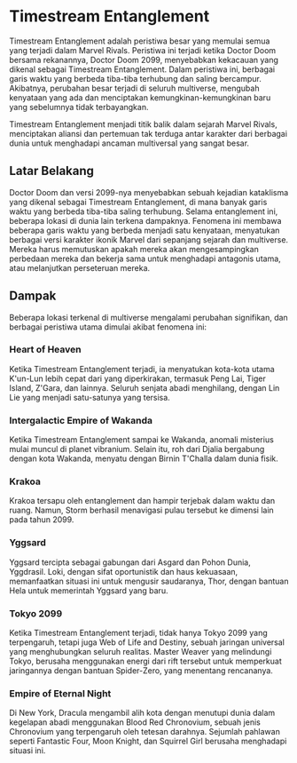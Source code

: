 # Timestream Entanglement

Timestream Entanglement adalah peristiwa besar yang memulai semua yang terjadi dalam Marvel Rivals. Peristiwa ini terjadi ketika Doctor Doom bersama rekanannya, Doctor Doom 2099, menyebabkan kekacauan yang dikenal sebagai Timestream Entanglement. Dalam peristiwa ini, berbagai garis waktu yang berbeda tiba-tiba terhubung dan saling bercampur. Akibatnya, perubahan besar terjadi di seluruh multiverse, mengubah kenyataan yang ada dan menciptakan kemungkinan-kemungkinan baru yang sebelumnya tidak terbayangkan.

Timestream Entanglement menjadi titik balik dalam sejarah Marvel Rivals, menciptakan aliansi dan pertemuan tak terduga antar karakter dari berbagai dunia untuk menghadapi ancaman multiversal yang sangat besar.

## Latar Belakang
Doctor Doom dan versi 2099-nya menyebabkan sebuah kejadian kataklisma yang dikenal sebagai Timestream Entanglement, di mana banyak garis waktu yang berbeda tiba-tiba saling terhubung. Selama entanglement ini, beberapa lokasi di dunia lain terkena dampaknya. Fenomena ini membawa beberapa garis waktu yang berbeda menjadi satu kenyataan, menyatukan berbagai versi karakter ikonik Marvel dari sepanjang sejarah dan multiverse. Mereka harus memutuskan apakah mereka akan mengesampingkan perbedaan mereka dan bekerja sama untuk menghadapi antagonis utama, atau melanjutkan perseteruan mereka.

## Dampak
Beberapa lokasi terkenal di multiverse mengalami perubahan signifikan, dan berbagai peristiwa utama dimulai akibat fenomena ini:

### Heart of Heaven
Ketika Timestream Entanglement terjadi, ia menyatukan kota-kota utama K'un-Lun lebih cepat dari yang diperkirakan, termasuk Peng Lai, Tiger Island, Z'Gara, dan lainnya. Seluruh senjata abadi menghilang, dengan Lin Lie yang menjadi satu-satunya yang tersisa.

### Intergalactic Empire of Wakanda
Ketika Timestream Entanglement sampai ke Wakanda, anomali misterius mulai muncul di planet vibranium. Selain itu, roh dari Djalia bergabung dengan kota Wakanda, menyatu dengan Birnin T'Challa dalam dunia fisik.

### Krakoa 
Krakoa tersapu oleh entanglement dan hampir terjebak dalam waktu dan ruang. Namun, Storm berhasil menavigasi pulau tersebut ke dimensi lain pada tahun 2099.

### Yggsard  
Yggsard tercipta sebagai gabungan dari Asgard dan Pohon Dunia, Yggdrasil. Loki, dengan sifat oportunistik dan haus kekuasaan, memanfaatkan situasi ini untuk mengusir saudaranya, Thor, dengan bantuan Hela untuk memerintah Yggsard yang baru.

### Tokyo 2099  
Ketika Timestream Entanglement terjadi, tidak hanya Tokyo 2099 yang terpengaruh, tetapi juga Web of Life and Destiny, sebuah jaringan universal yang menghubungkan seluruh realitas. Master Weaver yang melindungi Tokyo, berusaha menggunakan energi dari rift tersebut untuk memperkuat jaringannya dengan bantuan Spider-Zero, yang menentang rencananya.
 
### Empire of Eternal Night  
Di New York, Dracula mengambil alih kota dengan menutupi dunia dalam kegelapan abadi menggunakan Blood Red Chronovium, sebuah jenis Chronovium yang terpengaruh oleh tetesan darahnya. Sejumlah pahlawan seperti Fantastic Four, Moon Knight, dan Squirrel Girl berusaha menghadapi situasi ini.



